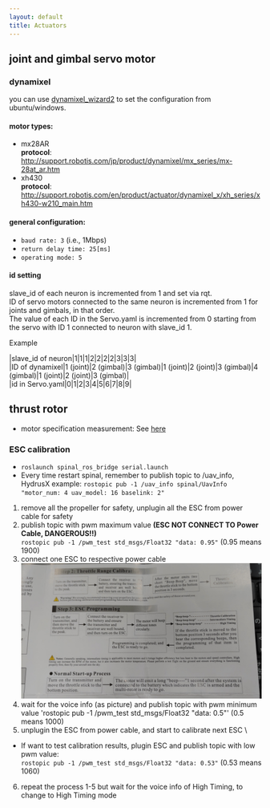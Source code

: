 ```yaml
---
layout: default
title: Actuators
---
```



## joint and gimbal servo motor
### dynamixel
you can use [dynamixel_wizard2](http://emanual.robotis.com/docs/en/software/dynamixel/dynamixel_wizard2/) to set the configuration from ubuntu/windows.

#### motor types:

* mx28AR \
**protocol**: http://support.robotis.com/jp/product/dynamixel/mx_series/mx-28at_ar.htm 
* xh430 \
**protocol**: http://support.robotis.com/en/product/actuator/dynamixel_x/xh_series/xh430-w210_main.htm 

#### general configuration:
- `baud rate: 3` (i.e., 1Mbps)
- `return delay time: 25[ms]`
- `operating mode: 5`

#### id setting
slave_id of each neuron is incremented from 1 and set via rqt.  
ID of servo motors connected to the same neuron is incremented from 1 for joints and gimbals, in that order.  
The value of each ID in the Servo.yaml is incremented from 0 starting from the servo with ID 1 connected to neuron with slave_id 1.

Example

|slave_id of neuron|1|1|1|2|2|2|2|3|3|3|  
|ID of dynamixel|1 (joint)|2 (gimbal)|3 (gimbal)|1 (joint)|2 (joint)|3 (gimbal)|4 (gimbal)|1 (joint)|2 (joint)|3 (gimbal)|  
|id in Servo.yaml|0|1|2|3|4|5|6|7|8|9|


## thrust rotor 
- motor specification measurement: See [here](https://github.com/tongtybj/aerial_robot/blob/master/aerial_robot_nerve/motor_test/README.md)

### ESC calibration

- `roslaunch spinal_ros_bridge serial.launch`
- Every time restart spinal, remember to publish topic to /uav_info, HydrusX example:
`rostopic pub -1 /uav_info spinal/UavInfo "motor_num: 4 uav_model: 16 baselink: 2"`
1. remove all the propeller for safety, unplugin all the ESC from power cable for safety
2. publish topic with pwm maximum value **(ESC NOT CONNECT TO Power Cable, DANGEROUS!!)**\
`rostopic pub -1 /pwm_test std_msgs/Float32 "data: 0.95"` (0.95 means 1900)
3. connect one ESC to respective power cable
![Tmotor ESC calibration introduction file](images/tmotor_esc_calib_intro.jpg)
4. wait for the voice info (as picture) and publish topic with pwm minimum value
'rostopic pub -1 /pwm_test std_msgs/Float32 "data: 0.5"' (0.5 means 1000)
5. unplugin the ESC from power cable, and start to calibrate next ESC \
- If want to test calibration results, plugin ESC and publish topic with low pwm value: \
	`rostopic pub -1 /pwm_test std_msgs/Float32 "data: 0.53"` (0.53 means 1060)
6. repeat the process 1-5 but wait for the voice info of High Timing, to change to High Timing mode

